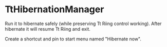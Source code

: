 # TtHibernationManager

Run it to hibernate safely (while preserving Tt Riing control working). After hibernate it will resume Tt Riing and exit.

Create a shortcut and pin to start menu named "Hibernate now".
